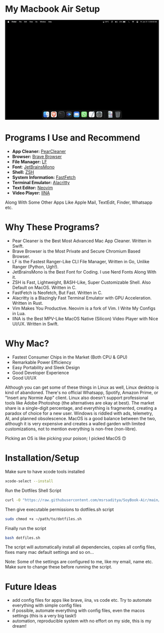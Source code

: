 # My Macbook Air Setup

![Wallpaper](https://github.com/msrsaditya/SoyBook-Air/blob/main/Screenshot.png)

# Programs I Use and Recommend

- **App Cleaner:** [PearCleaner](https://github.com/alienator88/Pearcleaner)
- **Browser:**  [Brave Browser](https://github.com/brave/brave-browser)
- **File Manager:** [LF](https://github.com/gokcehan/lf)
- **Font**: [JetBrainsMono](https://github.com/JetBrains/JetBrainsMono)
- **Shell:** [ZSH](https://github.com/zsh-users/zsh)
- **System Information:** [FastFetch](https://github.com/fastfetch-cli/fastfetch)
- **Terminal Emulator:** [Alacritty](https://github.com/alacritty/alacritty)
- **Text Editor:** [Neovim](https://github.com/neovim/neovim)
- **Video Player:** [IINA](https://github.com/iina/iina)

Along With Some Other Apps Like Apple Mail, TextEdit, Finder, Whatsapp etc.

# Why These Programs?

- Pear Cleaner is the Best Most Advanced Mac App Cleaner. Written in Swift.
- Brave Browser is the Most Private and Secure Chromium Based Browser.
- LF is the Fastest Ranger-Like CLI File Manager, Written in Go, Unlike Ranger (Python, Ugh!).
- JetBrainsMono is the Best Font for Coding. I use Nerd Fonts Along With it.
- ZSH is Fast, Lightweight, BASH-Like, Super Customizable Shell. Also Default on MacOS. Written in C.
- FastFetch is Neofetch, But Fast. Written in C.
- Alacritty is a Blazingly Fast Terminal Emulator with GPU Acceleration. Written in Rust.
- Vim Makes You Productive. Neovim is a fork of Vim. I Write My Configs in Lua.
- IINA is the Best MPV-Like MacOS Native (Silicon) Video Player with Nice UI/UX. Written in Swift.

# Why Mac?

- Fastest Consumer Chips in the Market (Both CPU & GPU)
- Remarkable Power Efficiency
- Easy Portability and Sleek Design
- Good Developer Experience
- Good UI/UX

Although you can get some of these things in Linux as well, Linux desktop is kind of abandoned. There's no official Whatsapp, Spotify, Amazon Prime, or "Insert any Normie App" client. Linux also doesn't support professional tools like Adobe Photoshop (the alternatives are okay at best). The market share is a single-digit percentage, and everything is fragmented, creating a paradox of choice for a new user. Windows is riddled with ads, telemetry, AI, and planned obsolescence. MacOS is a good balance between the two, although it is very expensive and creates a walled garden with limited customizations, not to mention everything is non-free (non-libre).

Picking an OS is like picking your poison; I picked MacOS 🙃

# Installation/Setup
Make sure to have xcode tools installed
```bash
xcode-select --install
```
Run the Dotfiles Shell Script
```bash
curl -O "https://raw.githubusercontent.com/msrsaditya/SoyBook-Air/main/dotfiles.sh"
```
Then give executable permissions to dotfiles.sh script
```bash
sudo chmod +x ~/path/to/dotfiles.sh
```
Finally run the script
```bash
bash dotfiles.sh
```
The script will automatically install all dependencies, copies all config files, fixes many mac default settings and so on...

Note: Some of the settings are configured to me, like my email, name etc. Make sure to change these before running the script.

# Future Ideas
- add config files for apps like brave, iina, vs code etc. Try to automate everything with simple config files
- if possible, automate everything with config files, even the macos settings (this is a very big task!)
- automation, reproducible system with no effort on my side, this is my dream!
